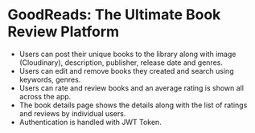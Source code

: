 # GoodReads: The Ultimate Book Review Platform

- Users can post their unique books to the library along with image (Cloudinary), description, publisher, release date and genres.
- Users can edit and remove books they created and search using keywords, genres.
- Users can rate and review books and an average rating is shown all across the app.
- The book details page shows the details along with the list of ratings and reviews by individual users.
- Authentication is handled with JWT Token.
